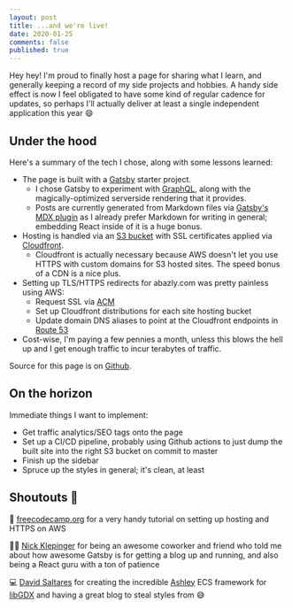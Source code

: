 ```yaml
---
layout: post
title: ...and we're live!
date: 2020-01-25
comments: false
published: true
---
```


Hey hey! I'm proud to finally host a page for sharing what I learn, and generally keeping a record of my side projects and hobbies. A handy side effect is now I feel obligated to have some kind of regular cadence for updates, so perhaps I'll actually deliver at least a single independent application this year 😄

## Under the hood

Here's a summary of the tech I chose, along with some lessons learned:

- The page is built with a [Gatsby](https://www.gatsbyjs.org/) starter project.
  - I chose Gatsby to experiment with [GraphQL](https://graphql.org/), along with the magically-optimized serverside rendering that it provides.
  - Posts are currently generated from Markdown files via [Gatsby's MDX plugin](https://www.gatsbyjs.org/docs/mdx/) as I already prefer Markdown for writing in general; embedding React inside of it is a huge bonus.
- Hosting is handled via an [S3 bucket](https://aws.amazon.com/s3/) with SSL certificates applied via [Cloudfront](https://aws.amazon.com/cloudfront/).
  - Cloudfront is actually necessary because AWS doesn't let you use HTTPS with custom domains for S3 hosted sites. The speed bonus of a CDN is a nice plus.
- Setting up TLS/HTTPS redirects for abazly.com was pretty painless using AWS:
  - Request SSL via [ACM](https://aws.amazon.com/certificate-manager/)
  - Set up Cloudfront distributions for each site hosting bucket
  - Update domain DNS aliases to point at the Cloudfront endpoints in [Route 53](https://aws.amazon.com/route53/)
- Cost-wise, I'm paying a few pennies a month, unless this blows the hell up and I get enough traffic to incur terabytes of traffic.

Source for this page is on [Github](https://github.com/bazomatic/gatsby-blog-v1).

## On the horizon

Immediate things I want to implement:

- Get traffic analytics/SEO tags onto the page
- Set up a CI/CD pipeline, probably using Github actions to just dump the built site into the right S3 bucket on commit to master
- Finish up the sidebar
- Spruce up the styles in general; it's clean, at least

## Shoutouts 🎉

🔧 [freecodecamp.org](https://www.freecodecamp.org/news/simple-site-hosting-with-amazon-s3-and-https-5e78017f482a/) for a very handy tutorial on setting up hosting and HTTPS on AWS

👨‍🔬 [Nick Klepinger](https://klepinger.dev/) for being an awesome coworker and friend who told me about how awesome Gatsby is for getting a blog up and running, and also being a React guru with a ton of patience

💻 [David Saltares](https://saltares.com/) for creating the incredible [Ashley]() ECS framework for [libGDX](https://libgdx.badlogicgames.com/) and having a great blog to steal styles from 😅
